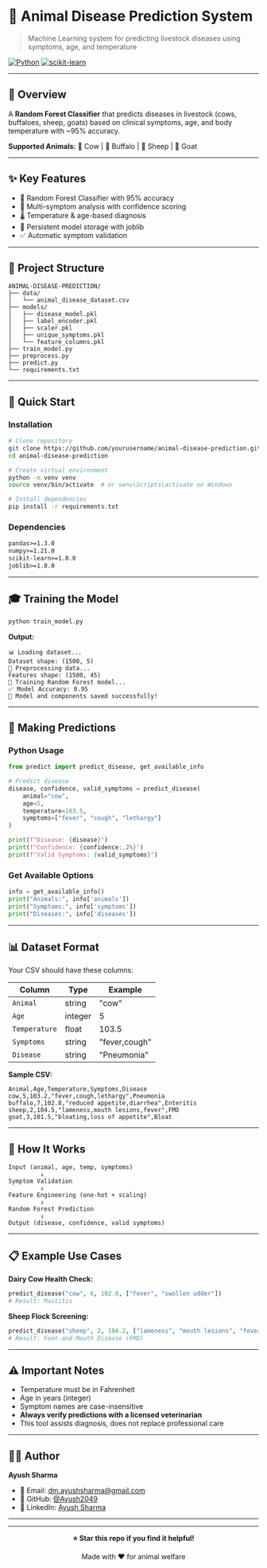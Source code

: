 # 🐄 Animal Disease Prediction System

> Machine Learning system for predicting livestock diseases using symptoms, age, and temperature

[![Python](https://img.shields.io/badge/Python-3.8+-blue.svg)](https://www.python.org/)
[![scikit-learn](https://img.shields.io/badge/scikit--learn-latest-orange.svg)](https://scikit-learn.org/)

---

## 🎯 Overview

A **Random Forest Classifier** that predicts diseases in livestock (cows, buffaloes, sheep, goats) based on clinical symptoms, age, and body temperature with ~95% accuracy.

**Supported Animals:** 🐄 Cow | 🐃 Buffalo | 🐑 Sheep | 🐐 Goat

---

## ✨ Key Features

- 🤖 Random Forest Classifier with 95% accuracy
- 🔬 Multi-symptom analysis with confidence scoring
- 🌡️ Temperature & age-based diagnosis
- 💾 Persistent model storage with joblib
- ✅ Automatic symptom validation

---

## 📂 Project Structure
```
ANIMAL-DISEASE-PREDICTION/
├── data/
│   └── animal_disease_dataset.csv
├── models/
│   ├── disease_model.pkl
│   ├── label_encoder.pkl
│   ├── scaler.pkl
│   ├── unique_symptoms.pkl
│   └── feature_columns.pkl
├── train_model.py
├── preprocess.py
├── predict.py
└── requirements.txt
```

---

## 🚀 Quick Start

### Installation
```bash
# Clone repository
git clone https://github.com/yourusername/animal-disease-prediction.git
cd animal-disease-prediction

# Create virtual environment
python -m venv venv
source venv/bin/activate  # or venv\Scripts\activate on Windows

# Install dependencies
pip install -r requirements.txt
```

### Dependencies
```txt
pandas>=1.3.0
numpy>=1.21.0
scikit-learn>=1.0.0
joblib>=1.0.0
```

---

## 🎓 Training the Model
```bash
python train_model.py
```

**Output:**
```
📊 Loading dataset...
Dataset shape: (1500, 5)
🔄 Preprocessing data...
Features shape: (1500, 45)
🤖 Training Random Forest model...
✅ Model Accuracy: 0.95
💾 Model and components saved successfully!
```

---

## 🔮 Making Predictions

### Python Usage
```python
from predict import predict_disease, get_available_info

# Predict disease
disease, confidence, valid_symptoms = predict_disease(
    animal="cow",
    age=5,
    temperature=103.5,
    symptoms=["fever", "cough", "lethargy"]
)

print(f"Disease: {disease}")
print(f"Confidence: {confidence:.2%}")
print(f"Valid Symptoms: {valid_symptoms}")
```

### Get Available Options
```python
info = get_available_info()
print("Animals:", info['animals'])
print("Symptoms:", info['symptoms'])
print("Diseases:", info['diseases'])
```

---

## 📊 Dataset Format

Your CSV should have these columns:

| Column | Type | Example |
|--------|------|---------|
| `Animal` | string | "cow" |
| `Age` | integer | 5 |
| `Temperature` | float | 103.5 |
| `Symptoms` | string | "fever,cough" |
| `Disease` | string | "Pneumonia" |

**Sample CSV:**
```csv
Animal,Age,Temperature,Symptoms,Disease
cow,5,103.2,"fever,cough,lethargy",Pneumonia
buffalo,7,102.8,"reduced appetite,diarrhea",Enteritis
sheep,2,104.5,"lameness,mouth lesions,fever",FMD
goat,3,101.5,"bloating,loss of appetite",Bloat
```

---

## 🔄 How It Works
```
Input (animal, age, temp, symptoms)
         ↓
Symptom Validation
         ↓
Feature Engineering (one-hot + scaling)
         ↓
Random Forest Prediction
         ↓
Output (disease, confidence, valid symptoms)
```

---

## 📋 Example Use Cases

**Dairy Cow Health Check:**
```python
predict_disease("cow", 6, 102.8, ["fever", "swollen udder"])
# Result: Mastitis
```

**Sheep Flock Screening:**
```python
predict_disease("sheep", 2, 104.2, ["lameness", "mouth lesions", "fever"])
# Result: Foot-and-Mouth Disease (FMD)
```

---

## ⚠️ Important Notes

- Temperature must be in Fahrenheit
- Age in years (integer)
- Symptom names are case-insensitive
- **Always verify predictions with a licensed veterinarian**
- This tool assists diagnosis, does not replace professional care

---



## 👨‍💻 Author

**Ayush Sharma**

- 📧 Email: [dm.ayushsharma@gmail.com](mailto:dm.ayushsharma@gmail.com)
- 🐙 GitHub: [@Ayush2049](https://github.com/Ayush2049)
- 💼 LinkedIn: [Ayush Sharma](https://in.linkedin.com/in/ayush-sharma-8805842ba)

---


---

<div align="center">

**⭐ Star this repo if you find it helpful!**

Made with ❤️ for animal welfare

</div>
